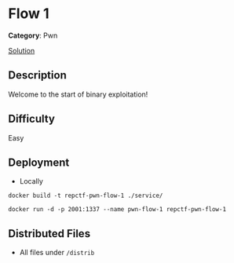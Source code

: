 # Flow 1

**Category**: Pwn

[Solution](solve/solve.py)

## Description

Welcome to the start of binary exploitation!

## Difficulty

Easy

## Deployment

- Locally

```
docker build -t repctf-pwn-flow-1 ./service/

docker run -d -p 2001:1337 --name pwn-flow-1 repctf-pwn-flow-1
```

## Distributed Files

- All files under `/distrib`
